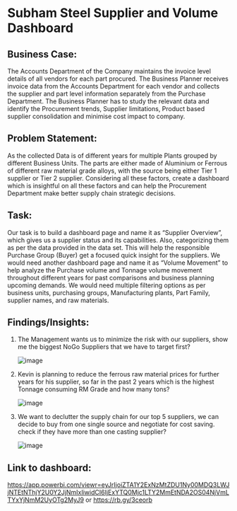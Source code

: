 # Subham Steel Supplier and Volume Dashboard

## Business Case: 

The Accounts Department of the Company maintains the invoice level details of all vendors for each part procured. The Business Planner receives invoice data from the Accounts Department for each vendor and collects the supplier and part level information separately from the Purchase Department. The Business Planner has to study the relevant data and identify the Procurement trends, Supplier limitations, Product based supplier consolidation and minimise cost impact to company.

## Problem Statement: 

As the collected Data is of different years for multiple Plants grouped by different Business Units. The parts are either made of Aluminium or Ferrous of different raw material grade alloys, with the source being either Tier 1 supplier or Tier 2 supplier. Considering all these factors, create a dashboard which is insightful on all these factors and can help the Procurement Department make better supply chain strategic decisions.

## Task:

Our task is to build a dashboard page and name it as “Supplier Overview”, which gives us a supplier status and its capabilities. Also, categorizing them as per the data provided in the data set. This will help the responsible Purchase Group (Buyer) get a focused quick insight for the suppliers. We would need another dashboard page and name it as “Volume Movement” to help analyze the Purchase volume and Tonnage volume movement throughout different years for past comparisons and business planning upcoming demands. We would need multiple filtering options as per business units, purchasing groups, Manufacturing plants, Part Family, supplier names, and raw materials.

## Findings/Insights:

1. The Management wants us to minimize the risk with our suppliers, show me the biggest NoGo Suppliers that we have to target first?

   ![image](https://github.com/atul139/Projects-Portfolio/assets/121300861/4c5df9ae-9ebb-4eae-94a5-81336b57c368)


2. Kevin is planning to reduce the ferrous raw material prices for further years for his supplier, so far in the past 2 years which is the highest Tonnage consuming RM Grade and how many tons?

   ![image](https://github.com/atul139/Projects-Portfolio/assets/121300861/9245d6ef-8d17-4a6a-8732-778cbd566b53)


3. We want to declutter the supply chain for our top 5 suppliers, we can decide to buy from one single source and negotiate for cost 
   saving. check if they have more than one casting supplier?   

   ![image](https://github.com/atul139/Projects-Portfolio/assets/121300861/ebca0041-7335-4d23-82dc-deb9ae19e121)


## Link to dashboard:
https://app.powerbi.com/viewr=eyJrIjoiZTA1Y2ExNzMtZDU1Ny00MDQ3LWJjNTEtNThjY2U0Y2JjNmIxIiwidCI6IjExYTQ0Mjc1LTY2MmEtNDA2OS04NjVmLTYxYjNmM2UyOTg2MyJ9
or
https://rb.gy/3ceorb
